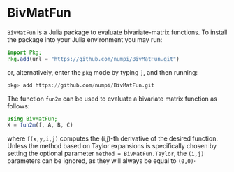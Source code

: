 # BivMatFun

```BivMatFun``` is a Julia package to evaluate bivariate-matrix functions. 
To install the package into your Julia environment you may run:
```julia
import Pkg;
Pkg.add(url = "https://github.com/numpi/BivMatFun.git")
```
or, alternatively, enter the ```pkg``` mode by typing ```]```, and then 
running:
```julia
pkg> add https://github.com/numpi/BivMatFun.git
```

The function ```fun2m``` can be used to evaluate a bivariate 
matrix function as follows:
```julia
using BivMatFun;
X = fun2m(f, A, B, C)
```
where ```f(x,y,i,j)``` computes the (i,j)-th derivative of the desired
function. Unless the method based on Taylor expansions is specifically
chosen by setting the optional parameter ```method = BivMatFun.Taylor```, 
the ```(i,j)``` parameters can be ignored, as they will always be equal 
to ```(0,0)```· 
